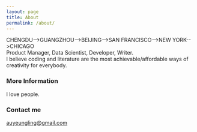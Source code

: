 ```yaml
---
layout: page
title: About
permalink: /about/
---
```


CHENGDU-->GUANGZHOU-->BEIJING-->SAN FRANCISCO-->NEW YORK-->CHICAGO   
Product Manager, Data Scientist, Developer, Writer.   
I believe coding and literature are the most achievable/affordable ways of creativity for everybody.

### More Information

I love people.

### Contact me

[auyeungling@gmail.com](mailto:auyeungling@gmail.com)
